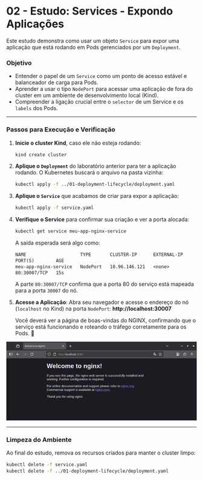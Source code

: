# 02 - Estudo: Services - Expondo Aplicações

Este estudo demonstra como usar um objeto `Service` para expor uma aplicação que está rodando em Pods gerenciados por um `Deployment`.

### Objetivo

- Entender o papel de um `Service` como um ponto de acesso estável e balanceador de carga para Pods.
- Aprender a usar o tipo `NodePort` para acessar uma aplicação de fora do cluster em um ambiente de desenvolvimento local (Kind).
- Compreender a ligação crucial entre o `selector` de um Service e os `labels` dos Pods.

---

### Passos para Execução e Verificação

1.  **Inicie o cluster Kind**, caso ele não esteja rodando:
    ```bash
    kind create cluster
    ```

2.  **Aplique o `Deployment`** do laboratório anterior para ter a aplicação rodando. O Kubernetes buscará o arquivo na pasta vizinha:
    ```bash
    kubectl apply -f ../01-deployment-lifecycle/deployment.yaml
    ```

3.  **Aplique o `Service`** que acabamos de criar para expor a aplicação:
    ```bash
    kubectl apply -f service.yaml
    ```

4.  **Verifique o Service** para confirmar sua criação e ver a porta alocada:
    ```bash
    kubectl get service meu-app-nginx-service
    ```
    A saída esperada será algo como:
    ```
    NAME                    TYPE       CLUSTER-IP      EXTERNAL-IP   PORT(S)        AGE
    meu-app-nginx-service   NodePort   10.96.146.121   <none>        80:30007/TCP   15s
    ```
    A parte `80:30007/TCP` confirma que a porta 80 do serviço está mapeada para a porta `30007` do nó.

5.  **Acesse a Aplicação**: Abra seu navegador e acesse o endereço do nó (`localhost` no Kind) na porta `NodePort`:
    **http://localhost:30007**

    Você deverá ver a página de boas-vindas do NGINX, confirmando que o serviço está funcionando e roteando o tráfego corretamente para os Pods. 🎉

<p align="center"><img src="./welcometongnix.png" width="600"/></p>

---

### Limpeza do Ambiente

Ao final do estudo, remova os recursos criados para manter o cluster limpo:

```bash
kubectl delete -f service.yaml
kubectl delete -f ../01-deployment-lifecycle/deployment.yaml
```

